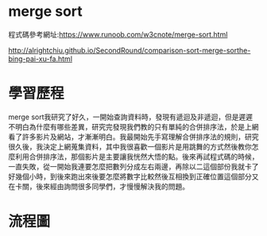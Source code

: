 # merge sort
程式碼參考網址:https://www.runoob.com/w3cnote/merge-sort.html

http://alrightchiu.github.io/SecondRound/comparison-sort-merge-sorthe-bing-pai-xu-fa.html

# 學習歷程
merge sort我研究了好久，一開始查詢資料時，發現有遞迴及非遞迴，但是遲遲不明白為什麼有哪些差異，研究完發現我們教的只有單純的合併排序法，於是上網看了許多影片及網站，才漸漸明白。我最開始先手寫理解合併排序法的規則，研究很久後，我決定上網蒐集資料，其中我很喜歡一個影片是用跳舞的方式然後教你怎麼利用合併排序法，那個影片是主要讓我恍然大悟的點。後來再試程式碼的時候，一直失敗，從一開始我連要怎麼把數列分成左右兩邊，再除以二這個部份我就卡了好幾個小時，到後來跑出來後要怎麼將數字比較然後互相換到正確位置這個部分又在卡關，後來經由詢問很多同學們，才慢慢解決我的問題。

# 流程圖
